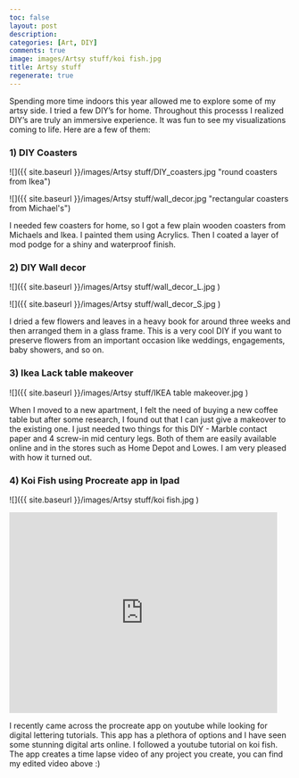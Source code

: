 ```yaml
---
toc: false
layout: post
description: 
categories: [Art, DIY]
comments: true
image: images/Artsy stuff/koi fish.jpg
title: Artsy stuff
regenerate: true
---
```


 Spending more time indoors this year allowed me to explore some of my artsy side. I tried a few DIY’s for home. Throughout this processs I realized DIY’s are truly an immersive experience. It was fun to see my visualizations coming to life. Here are a few of them:

### 1) DIY Coasters

 ![]({{ site.baseurl }}/images/Artsy stuff/DIY_coasters.jpg "round coasters from Ikea")


 ![]({{ site.baseurl }}/images/Artsy stuff/wall_decor.jpg "rectangular coasters from Michael's")

 I needed few coasters for home, so I got a few plain wooden coasters from Michaels and Ikea. I painted them using Acrylics. Then I coated a layer of mod podge for a shiny and waterproof finish.

### 2) DIY Wall decor 

 ![]({{ site.baseurl }}/images/Artsy stuff/wall_decor_L.jpg )


 ![]({{ site.baseurl }}/images/Artsy stuff/wall_decor_S.jpg )

 I dried a few flowers and leaves in a heavy book for around three weeks and then arranged them in a glass frame. This is a very cool DIY if you want to preserve flowers from an important occasion like weddings, engagements, baby showers, and so on.

### 3) Ikea Lack table makeover

 ![]({{ site.baseurl }}/images/Artsy stuff/IKEA table makeover.jpg )

 When I moved to a new apartment, I felt the need of buying a new coffee table but after some research, I found out that I can just give a makeover to the existing one. I just needed two things for this DIY - Marble contact paper and 4 screw-in mid century legs. Both of them are easily available online and in the stores such as Home Depot and Lowes. I am very pleased with how it turned out.

### 4) Koi Fish using Procreate app in Ipad

  ![]({{ site.baseurl }}/images/Artsy stuff/koi fish.jpg )

 <iframe width="480" height="360" src="https://www.youtube.com/embed/Y8FwS_VDk8M" frameborder="0"> </iframe>

 I recently came across the procreate app on youtube while looking for digital lettering tutorials. This app has a plethora of options and I have seen some stunning digital arts online. I followed a youtube tutorial on koi fish. The app creates a time lapse video of any project you create, you can find my edited video above :)